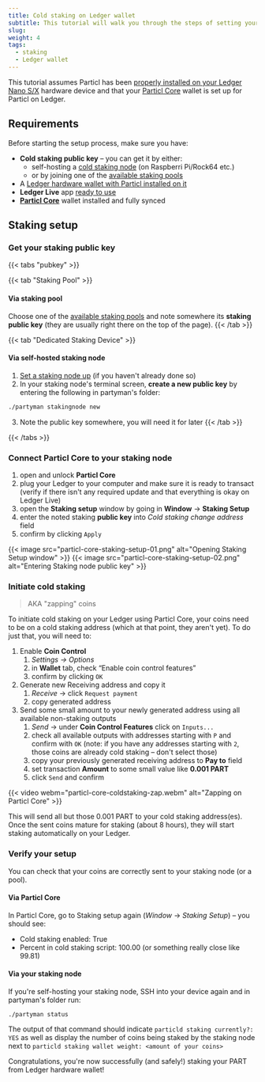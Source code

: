 ```yaml
---
title: Cold staking on Ledger wallet
subtitle: This tutorial will walk you through the steps of setting your Ledger Nano S/X hardware wallet up for cold staking on the Particl blockchain
slug: 
weight: 4
tags:
  - staking
  - Ledger wallet
---
```


This tutorial assumes Particl has been [properly installed on your Ledger Nano S/X](/tutorial/wallets/ledger) hardware device and that your [Particl Core](/tutorial/wallets/particl-core/) wallet is set up for Particl on Ledger. 


## Requirements

Before starting the setup process, make sure you have:

* **Cold staking public key** – you can get it by either:
  - self-hosting a [cold staking node](/tutorial/staking/on-dedicated-device/) (on Raspberri Pi/Rock64 etc.)
  - or by joining one of the [available staking pools](/learn/staking/pools#available-staking-pools)
* A [Ledger hardware wallet with Particl installed on it](/tutorial/wallets/ledger)
* **Ledger Live** app [ready to use](https://support.ledgerwallet.com/hc/en-us/articles/360006395233)
* **[Particl Core](/tutorial/wallets/particl-core/)** wallet installed and fully synced


## Staking setup

### Get your staking public key

{{< tabs "pubkey" >}}

{{< tab "Staking Pool" >}}
#### Via staking pool

Choose one of the [available staking pools](/learn/staking/pools#available-staking-pools) and note somewhere its **staking public key** (they are usually right there on the top of the page).
{{< /tab >}}

{{< tab "Dedicated Staking Device" >}}
#### Via self-hosted staking node

1. [Set a staking node up](/tutorial/staking/on-dedicated-device/) (if you haven't already done so)
2. In your staking node's terminal screen, **create a new public key** by entering the following in partyman's folder: 

```bash
./partyman stakingnode new
```

3. Note the public key somewhere, you will need it for later
{{< /tab >}}

{{< /tabs >}}


### Connect Particl Core to your staking node

1. open and unlock **Particl Core**
2. plug your Ledger to your computer and make sure it is ready to transact (verify if there isn't any required update and that everything is okay on Ledger Live)
3. open the **Staking setup** window by going in **Window** → **Staking Setup**
4. enter the noted staking **public key** into _Cold staking change address_ field
5. confirm by clicking `Apply`

{{< image src="particl-core-staking-setup-01.png" alt="Opening Staking Setup window" >}}
{{< image src="particl-core-staking-setup-02.png" alt="Entering Staking node public key" >}}

### Initiate cold staking

> AKA "zapping" coins

To initiate cold staking on your Ledger using Particl Core, your coins need to be on a cold staking address (which at that point, they aren't yet). To do just that, you will need to: 

1. Enable **Coin Control**
    1. _Settings → Options_
    2. in **Wallet** tab, check “Enable coin control features”
    3. confirm by clicking `OK`
2. Generate new Receiving address and copy it
    1. _Receive_ → click `Request payment`
    2. copy generated address
3. Send some small amount to your newly generated address using all available non-staking outputs
    1. _Send_ → under **Coin Control Features** click on `Inputs...`
    2. check all available outputs with addresses starting with `P` and confirm with `OK` (note: if you have any addresses starting with `2`, those coins are already cold staking – don't select those)
    3. copy your previously generated receiving address to **Pay to** field
    4. set transaction **Amount** to some small value like **0.001 PART**
    5. click `Send` and confirm

{{< video webm="particl-core-coldstaking-zap.webm" alt="Zapping on Particl Core" >}}

This will send all but those 0.001 PART to your cold staking address(es). Once the sent coins mature for staking (about 8 hours), they will start staking automatically on your Ledger.


### Verify your setup

You can check that your coins are correctly sent to your staking node (or a pool).

#### Via Particl Core

In Particl Core, go to Staking setup again (_Window_ → _Staking Setup_) – you should see:

- Cold staking enabled: True
- Percent in cold staking script: 100.00 (or something really close like 99.81)

#### Via your staking node

If you're self-hosting your staking node, SSH into your device again and in partyman's folder run:

```
./partyman status
```

The output of that command should indicate `particld staking currently?: YES` as well as display the number of coins being staked by the staking node next to `particld staking wallet weight: <amount of your coins>`

Congratulations, you're now successfully (and safely!) staking your PART from Ledger hardware wallet!